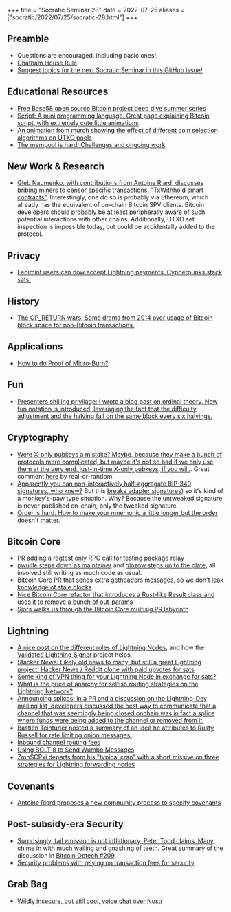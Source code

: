 +++
title = "Socratic Seminar 28"
date = 2022-07-25
aliases = ["socratic/2022/07/25/socratic-28.html"]
+++

## Preamble
- Questions are encouraged, including basic ones!
- [Chatham House Rule](https://www.chathamhouse.org/about-us/chatham-house-rule)
- [Suggest topics for the next Socratic Seminar in this GitHub issue!](https://github.com/leishman/sf-bitcoin-devs/issues/7)

## Educational Resources
- [Free Base58 open source Bitcoin project deep dive summer series](https://twitter.com/base58btc/status/1544140600622055426)
- [Script: A mini programming language. Great page explaining Bitcoin script, with extremely cute little animations](https://learnmeabitcoin.com/technical/script)
- [An animation from murch showing the effect of different coin selection algorithms on UTXO pools](https://twitter.com/murchandamus/status/1548361670350630914)
- [The mempool is hard! Challenges and ongoing work](https://github.com/jamesob/mempool.work)

## New Work & Research
- [Gleb Naumenko, with contributions from Antoine Riard, discusses bribing miners to censor specific transactions, "TxWithhold smart contracts"](https://thelab31.xyz/blog/txwithhold). Interestingly, one do so is probably via Ethereum, which already has the equivalent of on-chain Bitcoin SPV clients. Bitcoin developers should probably be at least peripherally aware of such potential interactions with other chains. Additionally, UTXO set inspection is impossible today, but could be accidentally added to the protocol.

## Privacy
- [Fedimint users can now accept Lightning payments. Cypherpunks stack sats.](https://github.com/fedimint/minimint/pull/174)

## History
- [The OP_RETURN wars. Some drama from 2014 over usage of Bitcoin block space for non-Bitcoin transactions.](https://blog.bitmex.com/dapps-or-only-bitcoin-transactions-the-2014-debate/)

## Applications
- [How to do Proof of Micro-Burn?](https://lists.linuxfoundation.org/pipermail/bitcoin-dev/2022-July/020745.html)

## Fun
- [Presenters shilling privilage: I wrote a blog post on ordinal theory. New fun notation is introduced, leveraging the fact that the difficulty adjustment and the halving fall on the same block every six halvings.](https://rodarmor.com/blog/ordinal-theory/)

## Cryptography
- [Were X-only pubkeys a mistake? Maybe, because they make a bunch of protocols more complicated, but maybe it's not so bad if we only use them at the very end, just-in-time X-only pubkeys, if you will.](https://github.com/jonasnick/bips/issues/32). Great comment [here](https://github.com/jonasnick/bips/issues/32#issuecomment-1177725159) by real-or-random.
- [Apparently you can non-interactively half-aggregate BIP-340 signatures, who knew?](https://blog.blockstream.com/half-aggregation-of-bip-340-signatures/) But this [breaks adapter signatures](https://www.gijsvandam.nl/post/why-does-signature-half-aggregation-break-adaptor-signatures/)) so it's kind of a monkey's-paw type situation. Why? Because the untweaked signature is never published on-chain, only the tweaked signature.
- [Order is hard. How to make your mnemonic a little longer but the order doesn't matter.](https://github.com/sancoder/noomnem)

## Bitcoin Core
- [PR adding a regtest only RPC call for testing package relay](https://github.com/bitcoin/bitcoin/pull/24836)
- [pwuille steps down as maintainer](https://twitter.com/pwuille/status/1545159642447335424) and [glozow steps up to the plate](https://github.com/bitcoin/bitcoin/pull/25524), all involved still writing as much code as usual.
- [Bitcoin Core PR that sends extra getheaders messages, so we don't leak knowledge of stale blocks](https://github.com/bitcoin/bitcoin/pull/24571)
- [Nice Bitcoin Core refactor that introduces a Rust-like Result class and uses it to remove a bunch of out-params](https://bitcoincore.reviews/25218)
- [Sjors walks us through the Bitcoin Core multisig PR labyrinth](https://github.com/bitcoin/bitcoin/issues/24861)

## Lightning
- [A nice post on the different roles of Lightning Nodes](http://sphinx.chat/2022/06/27/a-lightning-nodes-problem-with-hats/), and how the [Validated Lightning Signer](https://gitlab.com/lightning-signer) project helps.
- [Stacker News: Likely old news to many, but still a great Lightning project! Hacker News / Reddit clone with paid upvotes for sats](https://stacker.news/)
- [Some kind of VPN thing for your Lightning Node in exchange for sats?](https://twitter.com/TunnelSats/status/1546978719784476672)
- [What is the price of anarchy for selfish routing strategies on the Lightning Network?](https://blog.bitmex.com/price-of-anarchy-from-selfish-routing-strategies/)
- [Announcing splices: in a PR and a discussion on the Lightning-Dev mailing list, developers discussed the best way to communicate that a channel that was seemingly being closed onchain was in fact a splice where funds were being added to the channel or removed from it.](https://lists.linuxfoundation.org/pipermail/lightning-dev/2022-June/003616.html)
- [Bastien Teinturier posted a summary of an idea he attributes to Rusty Russell for rate limiting onion messages.](https://lists.linuxfoundation.org/pipermail/lightning-dev/2022-June/003623.html)
- [Inbound channel routing fees](https://lists.linuxfoundation.org/pipermail/lightning-dev/2022-July/003643.html)
- [Using BOLT 8 to Send Wumbo Messages](https://lists.linuxfoundation.org/pipermail/lightning-dev/2022-July/003649.html)
- [ZmnSCPxj departs from his "typical crap" with a short missive on three strategies for Lightning forwarding nodes](https://lists.linuxfoundation.org/pipermail/lightning-dev/2022-June/003617.html)

## Covenants
- [Antoine Riard proposes a new community process to specify covenants](https://lists.linuxfoundation.org/pipermail/bitcoin-dev/2022-July/020763.html)

## Post-subsidy-era Security
- [Surprisingly, tail emission is not inflationary, Peter Todd claims. Many chime in with much wailing and gnashing of teeth.](https://lists.linuxfoundation.org/pipermail/bitcoin-dev/2022-July/020665.html) Great summary of the discussion in [Bitcoin Optech #209](https://bitcoinops.org/en/newsletters/2022/07/20/).
- [Security problems with relying on transaction fees for security](https://lists.linuxfoundation.org/pipermail/bitcoin-dev/2022-July/020702.html)

## Grab Bag
- [Wildly insecure, but still cool, voice chat over Nostr](https://github.com/Giszmo/Nostr-Voice-Chat)